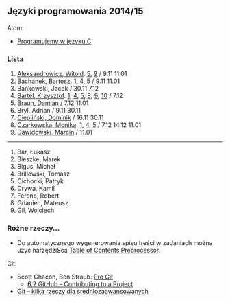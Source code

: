 ## Języki programowania 2014/15

Atom:

* [Programujemy w języku C](c-atom.md)


### Lista

1. [Aleksandrowicz, Witold](https://github.com/waleksandrowicz/zadania-z-basha). [5](https://github.com/waleksandrowicz/Programowanie-w-C-laboratoria), [9](https://github.com/waleksandrowicz/Programowanie-w-C-laboratoria/tree/master/Lab9) / 9.11 11.01
1. [Bachanek, Bartosz](https://github.com/bbachanek/zadania-z-basha). [1](https://github.com/bbachanek/Zadania-z-programowania/blob/master/1.Budowanie%20program%C3%B3w%20w%20j%C4%99zyku%20C.md), [4](https://github.com/bbachanek/Zadania-z-programowania/blob/master/4.Elementarz-1.md), [5](https://github.com/bbachanek/Zadania-z-programowania/blob/master/5.petle.md) / 9.11 11.01
1. Bańkowski, Jacek / 30.11 7.12
1. [Bartel, Krzysztof](https://github.com/deer667/zadania_z_basha/tree/master). [1](https://github.com/deer667/programowanie/tree/master/lab01),  [4](https://github.com/deer667/programowanie/tree/master/lab04),  [5](https://github.com/deer667/programowanie/tree/master/lab05),  [8](https://github.com/deer667/programowanie/tree/master/lab08),  [9](https://github.com/deer667/programowanie/tree/master/lab09), 
[10](https://github.com/deer667/programowanie/tree/master/lab10) / 7.12
1. [Braun, Damian](https://github.com/damianbraun/c-zadania) / 7.12 11.01
1. Bryl, Adrian / 9.11 30.11
1. [Ciepliński, Dominik](https://github.com/Mafferek/Programowanie---Na-Uczelni) / 16.11 30.11
1. [Czarkowska, Monika](https://github.com/monika001/zadania-z-basha/). [1](https://github.com/monika001/Programowanie-w-C), [4](https://github.com/monika001/Programowanie-w-C/blob/master/Laboratorium4.md), [5](https://github.com/monika001/Programowanie-w-C/blob/master/Laboratorium5.md) / 7.12 14.12 11.01
1. [Dawidowski, Marcin](https://github.com/mdawidowski/Zadania-z-basha) / 11.01

----

1. Bar, Łukasz
1. Bieszke, Marek
1. Bigus, Michał
1. Brillowski, Tomasz
1. Cichocki, Patryk
1. Drywa, Kamil
1. Ferenc, Robert
1. Gdaniec, Mateusz
1. Gil, Wojciech


### Różne rzeczy…

* Do automatycznego wygenerowania spisu treści w zadaniach można użyć narzędziSca
[Table of Contents Preprocessor](https://github.com/aslushnikov/table-of-contents-preprocessor).

Git:

* Scott Chacon, Ben Straub. [Pro Git](http://git-scm.com/book/en/v2)
  - [6.2 GitHub – Contributing to a Project](http://git-scm.com/book/en/v2/GitHub-Contributing-to-a-Project)
* [Git – kilka rzeczy dla średniozaawansowanych](Git_intermediate.md)
